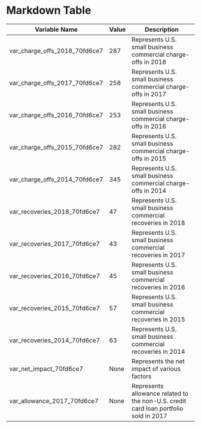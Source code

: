 
# Markdown Table

| Variable Name              | Value | Description                                                                                   |
|----------------------------|-------|-----------------------------------------------------------------------------------------------|
| var_charge_offs_2018_70fd6ce7 | 287   | Represents U.S. small business commercial charge-offs in 2018                                 |
| var_charge_offs_2017_70fd6ce7 | 258   | Represents U.S. small business commercial charge-offs in 2017                                 |
| var_charge_offs_2016_70fd6ce7 | 253   | Represents U.S. small business commercial charge-offs in 2016                                 |
| var_charge_offs_2015_70fd6ce7 | 282   | Represents U.S. small business commercial charge-offs in 2015                                 |
| var_charge_offs_2014_70fd6ce7 | 345   | Represents U.S. small business commercial charge-offs in 2014                                 |
| var_recoveries_2018_70fd6ce7  | 47    | Represents U.S. small business commercial recoveries in 2018                                  |
| var_recoveries_2017_70fd6ce7  | 43    | Represents U.S. small business commercial recoveries in 2017                                  |
| var_recoveries_2016_70fd6ce7  | 45    | Represents U.S. small business commercial recoveries in 2016                                  |
| var_recoveries_2015_70fd6ce7  | 57    | Represents U.S. small business commercial recoveries in 2015                                  |
| var_recoveries_2014_70fd6ce7  | 63    | Represents U.S. small business commercial recoveries in 2014                                  |
| var_net_impact_70fd6ce7       | None  | Represents the net impact of various factors                                                  |
| var_allowance_2017_70fd6ce7   | None  | Represents allowance related to the non-U.S. credit card loan portfolio sold in 2017          |
